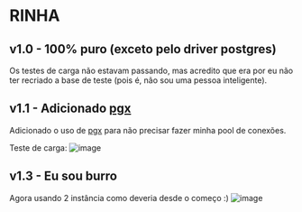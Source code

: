 # RINHA

## v1.0 - 100% puro (exceto pelo driver postgres)
Os testes de carga não estavam passando, mas acredito que era por eu não ter recriado a base de teste (pois é, não sou uma pessoa inteligente).

## v1.1 - Adicionado [pgx](https://github.com/jackc/pgx/)
Adicionado o uso de [pgx](https://github.com/jackc/pgx/) para não precisar fazer minha pool de conexões.

Teste de carga:
![image](https://github.com/LeonardsonCC/rinha-de-backend-2024/assets/21212048/d9b7e2f3-74eb-4e1c-8dcb-6789edbfe86b)

## v1.3 - Eu sou burro
Agora usando 2 instância como deveria desde o começo :)
![image](https://github.com/LeonardsonCC/rinha-de-backend-2024/assets/21212048/3b956e03-6c50-4986-9665-7222bb36dec0)
